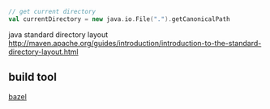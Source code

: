 ```scala
// get current directory
val currentDirectory = new java.io.File(".").getCanonicalPath
```

java standard directory layout
http://maven.apache.org/guides/introduction/introduction-to-the-standard-directory-layout.html

## build tool

[bazel](https://bazel.build/)
